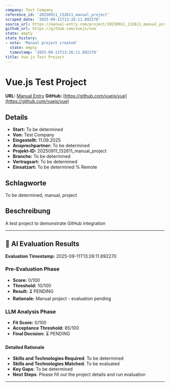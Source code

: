 ```yaml
---
company: Test Company
reference_id: '20250911_132611_manual_project'
scraped_date: '2025-09-11T13:26:11.892270'
source_url: https://manual-entry.com/project/20250911_132611_manual_project
github_url: https://github.com/vuejs/vue
state: empty
state_history:
- note: 'Manual project created'
  state: empty
  timestamp: '2025-09-11T13:26:11.892270'
title: Vue.js Test Project
---
```


# Vue.js Test Project

**URL:** [Manual Entry](https://manual-entry.com/project/20250911_132611_manual_project)
**GitHub:** [https://github.com/vuejs/vue](https://github.com/vuejs/vue)
## Details
- **Start:** To be determined
- **Von:** Test Company
- **Eingestellt:** 11.09.2025
- **Ansprechpartner:** To be determined
- **Projekt-ID:** 20250911_132611_manual_project
- **Branche:** To be determined
- **Vertragsart:** To be determined
- **Einsatzart:** To be determined
                                                % Remote

## Schlagworte
To be determined, manual, project

## Beschreibung
A test project to demonstrate GitHub integration

---

## 🤖 AI Evaluation Results

**Evaluation Timestamp:** 2025-09-11T13:26:11.892270

### Pre-Evaluation Phase
- **Score:** 0/100
- **Threshold:** 10/100
- **Result:** ⏳ PENDING
- **Rationale:** Manual project - evaluation pending

### LLM Analysis Phase
- **Fit Score:** 0/100
- **Acceptance Threshold:** 85/100
- **Final Decision:** ⏳ PENDING

#### Detailed Rationale
- **Skills and Technologies Required**: To be determined
- **Skills and Technologies Matched**: To be evaluated
- **Key Gaps**: To be determined
- **Next Steps**: Please fill out the project details and run evaluation

---
